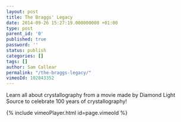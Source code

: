 ```yaml
---
layout: post
title: The Braggs' Legacy
date: 2014-09-26 15:27:19.000000000 +01:00
type: post
parent_id: '0'
published: true
password: ''
status: publish
categories: []
tags: []
author: Sam Callear
permalink: "/the-braggs-legacy/"
vimeoId: 102843352
---
```


<p>Learn all about crystallography from a movie made by Diamond Light Source to celebrate 100 years of crystallography!</p>

{% include vimeoPlayer.html id=page.vimeoId %}

